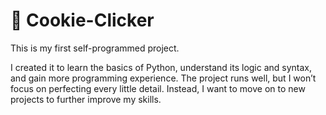 # 🍪 Cookie-Clicker

This is my first self-programmed project.

I created it to learn the basics of Python, understand its logic and syntax, and gain more programming experience. 
The project runs well, but I won’t focus on perfecting every little detail.
Instead, I want to move on to new projects to further improve my skills.

